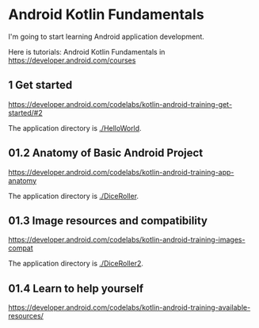 # Android Kotlin Fundamentals

I'm going to start learning Android application development.

Here is tutorials: Android Kotlin Fundamentals in https://developer.android.com/courses

## 1 Get started

https://developer.android.com/codelabs/kotlin-android-training-get-started/#2

The application directory is [./HelloWorld](./HelloWorld).

## 01.2 Anatomy of Basic Android Project

https://developer.android.com/codelabs/kotlin-android-training-app-anatomy

The application directory is [./DiceRoller](./DiceRoller).

## 01.3 Image resources and compatibility

https://developer.android.com/codelabs/kotlin-android-training-images-compat

The application directory is [./DiceRoller2](./DiceRoller2).

## 01.4 Learn to help yourself

https://developer.android.com/codelabs/kotlin-android-training-available-resources/

